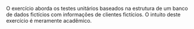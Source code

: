 O exercício aborda os testes unitários baseados na estrutura de um banco de dados fictícios com informações de clientes fictícios.
O intuito deste exercício é meramente acadêmico.
